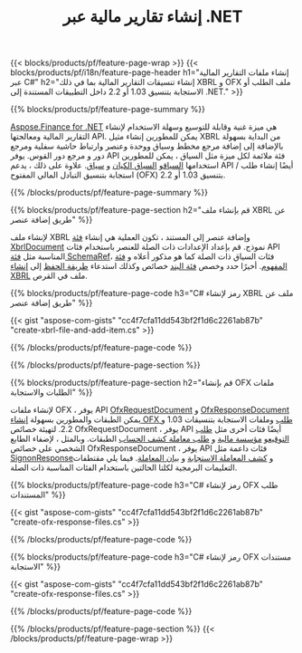 ﻿---
title: إنشاء تقارير مالية عبر .NET
url: /ar/net/create/
description:  C# لإنشاء تقارير مالية في XBRL ، و OFX طلب ملفات أو استجابة عبر مكتبة .NET.
---
{{< blocks/products/pf/feature-page-wrap >}}
{{< blocks/products/pf/i18n/feature-page-header h1="إنشاء ملفات التقارير المالية عبر C#" h2="إنشاء تنسيقات التقارير المالية بما في ذلك XBRL و OFX ملف الطلب أو الاستجابة بتنسيق 1.03 أو 2.2 داخل التطبيقات المستندة إلى .NET." >}}

{{% blocks/products/pf/feature-page-summary %}}

[Aspose.Finance for .NET](https://products.aspose.com/finance/net/) هي ميزة غنية وقابلة للتوسيع وسهلة الاستخدام لإنشاء التقارير المالية ومعالجتها API. يمكن للمطورين إنشاء مثيل XBRL من البداية بسهولة بالإضافة إلى إضافة مرجع مخطط وسياق ووحدة وعنصر وارتباط حاشية سفلية ومرجع دور و 
مرجع دور القوس. يوفر API فئة ملائمة لكل ميزة مثل السياق ، يمكن للمطورين استخدامها [السياق](https://apireference.aspose.com/finance/net/aspose.finance.xbrl/contextperiod)و [السياق الكيان](https://apireference.aspose.com/finance/net/aspose.finance.xbrl/contextentity) و [سياق](https://apireference.aspose.com/finance/net/aspose.finance.xbrl/context). 
علاوة على ذلك ، يدعم API أيضًا إنشاء طلب / استجابة بتنسيق التبادل المالي المفتوح (OFX) بتنسيق 1.03 أو 2.2.

{{% /blocks/products/pf/feature-page-summary %}}

{{% blocks/products/pf/feature-page-section h2="قم بإنشاء ملف XBRL عن طريق إضافة عنصر" %}}

لإنشاء ملف XBRL وإضافة عنصر إلى المستند ، تكون العملية هي إنشاء [فئة XbrlDocument](https://apireference.aspose.com/finance/net/aspose.finance.xbrl/xbrldocument) نموذج. قم بإعداد الإعدادات ذات الصلة للعنصر باستخدام فئات API المناسبة مثل [فئة SchemaRef](https://apireference.aspose.com/finance/net/aspose.finance.xbrl/schemaref)، فئات السياق ذات الصلة كما هو مذكور أعلاه و [فئة المفهوم](https://apireference.aspose.com/finance/net/aspose.finance.xbrl/concept). أخيرًا حدد وخصص [فئة البند](https://apireference.aspose.com/finance/net/aspose.finance.xbrl/item) خصائص وكذلك استدعاء [طريقة الحفظ](https://apireference.aspose.com/finance/net/aspose.finance.xbrl.xbrldocument/save/methods/1) إلى [إنشاء XBRL](https://products.aspose.com/finance/net/create/xbrl/) ملف في القرص.

{{% blocks/products/pf/feature-page-code h3="C# رمز لإنشاء XBRL ملف عن طريق إضافة عنصر" %}}

{{< gist "aspose-com-gists" "cc4f7cfa11dd543bf2f1d6c2261ab87b" "create-xbrl-file-and-add-item.cs" >}} 

{{% /blocks/products/pf/feature-page-code %}}

{{% /blocks/products/pf/feature-page-section %}}

{{% blocks/products/pf/feature-page-section h2="قم بإنشاء OFX ملفات الطلبات والاستجابة" %}}


لإنشاء ملفات OFX ، يوفر API [OfxRequestDocument](https://apireference.aspose.com/finance/net/aspose.finance.ofx/ofxrequestdocument) و [OfxResponseDocument](https://apireference.aspose.com/finance/net/aspose.finance.ofx/ofxresponsedocument) يمكن الطبقات والمطورين بسهولة [إنشاء OFX طلب](https://products.aspose.com/finance/net/create/ofx-request/) وملفات الاستجابة بتنسيقات 1.03 و 2.2. لتهيئة خصائص OfxRequestDocument ، يوفر API أيضًا فئات أخرى مثل [طلب التوقيع](https://apireference.aspose.com/finance/net/aspose.finance.ofx.signon/signonrequest)و [مؤسسة مالية](https://apireference.aspose.com/finance/net/aspose.finance.ofx.signon/financialinstitution) و [طلب معاملة كشف الحساب](https://apireference.aspose.com/finance/net/aspose.finance.ofx.bank/statementtransactionrequest) الطبقات. وبالمثل ، لإضفاء الطابع الشخصي على خصائص OfxResponseDocument ، يوفر API فئات داعمة مثل [SignonResponse](https://apireference.aspose.com/finance/net/aspose.finance.ofx.signon/signonresponse)و  [كشف المعاملة الاستجابة](https://apireference.aspose.com/finance/net/aspose.finance.ofx.bank/statementtransactionresponse) و [بيان المعاملة](https://apireference.aspose.com/finance/net/aspose.finance.ofx/statementtransaction). فيما يلي مقتطفات التعليمات البرمجية لكلتا الحالتين باستخدام الفئات المناسبة ذات الصلة.

{{% blocks/products/pf/feature-page-code h3="C# رمز لإنشاء OFX طلب المستندات" %}}

{{< gist "aspose-com-gists" "cc4f7cfa11dd543bf2f1d6c2261ab87b" "create-ofx-response-files.cs" >}} 

{{% /blocks/products/pf/feature-page-code %}}

{{% blocks/products/pf/feature-page-code h3="C# رمز لإنشاء OFX مستندات الاستجابة" %}}

{{< gist "aspose-com-gists" "cc4f7cfa11dd543bf2f1d6c2261ab87b" "create-ofx-response-files.cs" >}} 

{{% /blocks/products/pf/feature-page-code %}}

{{% /blocks/products/pf/feature-page-section %}}
{{< /blocks/products/pf/feature-page-wrap >}}